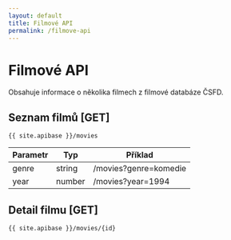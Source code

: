 ```yaml
---
layout: default
title: Filmové API
permalink: /filmove-api
---
```


# Filmové API

Obsahuje informace o několika filmech z filmové databáze ČSFD.

## Seznam filmů [GET]

`{{ site.apibase }}/movies`

| Parametr | Typ | Příklad |
|----------|-----|---------|
| genre | string | /movies?genre=komedie |
| year  | number | /movies?year=1994     |

## Detail filmu [GET]

`{{ site.apibase }}/movies/{id}`